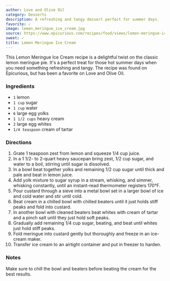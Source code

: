 ```yaml
---
author: Love and Olive Oil
category: Desserts
description: A refreshing and tangy dessert perfect for summer days.
favorite: ✓
image: lemon_meringue_ice_cream.jpg
source: https://www.epicurious.com/recipes/food/views/lemon-meringue-ice-cream
sweet: ✓
title: Lemon Meringue Ice Cream
---
```

This Lemon Meringue Ice Cream recipe is a delightful twist on the classic lemon meringue pie. It's a perfect treat for those hot summer days when you need something refreshing and tangy. The recipe was found on Epicurious, but has been a favorite on Love and Olive Oil.

### Ingredients

* `1` lemon
* `1 cup` sugar
* `1 cup` water
* `6` large egg yolks
* `1 1/2 cups` heavy cream
* `2` large egg whites
* `1/4 teaspoon` cream of tartar

### Directions

1. Grate 1 teaspoon zest from lemon and squeeze 1/4 cup juice.
2. In a 1 1/2- to 2-quart heavy saucepan bring zest, 1/2 cup sugar, and water to a boil, stirring until sugar is dissolved.
3. In a bowl beat together yolks and remaining 1/2 cup sugar until thick and pale and beat in lemon juice.
4. Add yolk mixture to sugar syrup in a stream, whisking, and simmer, whisking constantly, until an instant-read thermometer registers 170°F.
5. Pour custard through a sieve into a metal bowl set in a larger bowl of ice and cold water and stir until cold.
6. Beat cream in a chilled bowl with chilled beaters until it just holds stiff peaks and fold into custard.
7. In another bowl with cleaned beaters beat whites with cream of tartar and a pinch salt until they just hold soft peaks.
8. Gradually add remaining 1/4 cup sugar, beating, and beat until whites just hold stiff peaks.
9. Fold meringue into custard gently but thoroughly and freeze in an ice-cream maker.
10. Transfer ice cream to an airtight container and put in freezer to harden.

### Notes

Make sure to chill the bowl and beaters before beating the cream for the best results.